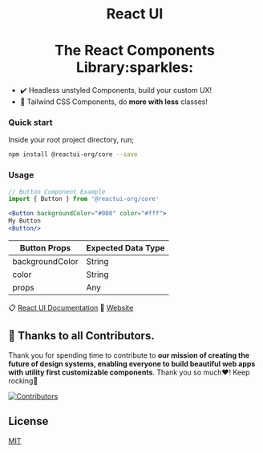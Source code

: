 <b><h1 align="center">React UI</h1></b>

<h1 align="center">The React Components Library:sparkles:</h1>

- :heavy_check_mark: Headless unstyled Components, build your custom UX!
- :rocket: Tailwind CSS Components, do <b>more with less</b> classes!

### Quick start

Inside your root project directory, run;

```sh
npm install @reactui-org/core --save
```

### Usage

```jsx
// Button Component Example
import { Button } from '@reactui-org/core'

<Button backgroundColor="#000" color="#fff">
My Button
<Button/>
```

| Button Props    | Expected Data Type |
| --------------- | ------------------ |
| backgroundColor | String             |
| color           | String             |
| props           | Any                |

:clipboard: [React UI Documentation](https://github.com/OSCA-Kampala-Chapter/react-ui/tree/main/reactui-docs)
:office: [Website](https://github.com/OSCA-Kampala-Chapter/react-ui/tree/main/website)

## :construction: Thanks to all Contributors.

Thank you for spending time to contribute to **our mission of creating the future of design systems, enabling everyone to build beautiful web apps with utility first customizable components**. Thank you so much:heart:! Keep rocking:rocket:

[![Contributors](https://contrib.rocks/image?repo=OSCA-Kampala-Chapter/react-ui)](https://github.com/OSCA-Kampala-Chapter/react-ui/graphs/contributors)

## License

[MIT](https://github.com/OSCA-Kampala-Chapter/react-ui/blob/main/LICENSE)
